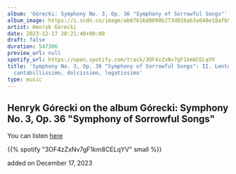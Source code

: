 ```yaml
---
album: 'Górecki: Symphony No. 3, Op. 36 "Symphony of Sorrowful Songs"'
album_image: https://i.scdn.co/image/ab67616d0000b273d816ab3a648e18afb534a5f0
artist: Henryk Górecki
date: 2023-12-17 20:21:40+00:00
draft: false
duration: 547306
preview_url: null
spotify_url: https://open.spotify.com/track/3OF4zZxNv7gF1km8CELqYV
title: 'Symphony No. 3, Op. 36 "Symphony of Sorrowful Songs": II. Lento e largo. Tranquillissimo
  cantabillissimo, dolcissimo, legatissimo'
type: music
---
```



## Henryk Górecki on the album Górecki: Symphony No. 3, Op. 36 "Symphony of Sorrowful Songs"

You can listen [here](https://open.spotify.com/track/3OF4zZxNv7gF1km8CELqYV)

{{% spotify "3OF4zZxNv7gF1km8CELqYV" small %}}

added on December 17, 2023